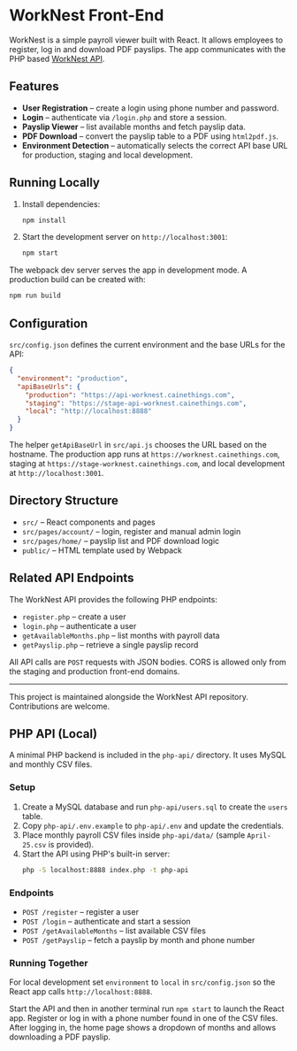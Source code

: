 # WorkNest Front-End

WorkNest is a simple payroll viewer built with React. It allows employees to register, log in and download PDF payslips. The app communicates with the PHP based [WorkNest API](https://github.com/cainethings/api-worknest).

## Features

- **User Registration** – create a login using phone number and password.
- **Login** – authenticate via `/login.php` and store a session.
- **Payslip Viewer** – list available months and fetch payslip data.
- **PDF Download** – convert the payslip table to a PDF using `html2pdf.js`.
- **Environment Detection** – automatically selects the correct API base URL for production, staging and local development.

## Running Locally

1. Install dependencies:
   ```bash
   npm install
   ```
2. Start the development server on `http://localhost:3001`:
   ```bash
   npm start
   ```

The webpack dev server serves the app in development mode. A production build can be created with:

```bash
npm run build
```

## Configuration

`src/config.json` defines the current environment and the base URLs for the API:

```json
{
  "environment": "production",
  "apiBaseUrls": {
    "production": "https://api-worknest.cainethings.com",
    "staging": "https://stage-api-worknest.cainethings.com",
    "local": "http://localhost:8888"
  }
}
```

The helper `getApiBaseUrl` in `src/api.js` chooses the URL based on the hostname. The production app runs at `https://worknest.cainethings.com`, staging at `https://stage-worknest.cainethings.com`, and local development at `http://localhost:3001`.

## Directory Structure

- `src/` – React components and pages
- `src/pages/account/` – login, register and manual admin login
- `src/pages/home/` – payslip list and PDF download logic
- `public/` – HTML template used by Webpack

## Related API Endpoints

The WorkNest API provides the following PHP endpoints:

- `register.php` – create a user
- `login.php` – authenticate a user
- `getAvailableMonths.php` – list months with payroll data
- `getPayslip.php` – retrieve a single payslip record

All API calls are `POST` requests with JSON bodies. CORS is allowed only from the staging and production front-end domains.

---

This project is maintained alongside the WorkNest API repository. Contributions are welcome.

## PHP API (Local)

A minimal PHP backend is included in the `php-api/` directory. It uses MySQL and monthly CSV files.

### Setup

1. Create a MySQL database and run `php-api/users.sql` to create the `users` table.
2. Copy `php-api/.env.example` to `php-api/.env` and update the credentials.
3. Place monthly payroll CSV files inside `php-api/data/` (sample `April-25.csv` is provided).
4. Start the API using PHP's built-in server:
   ```bash
   php -S localhost:8888 index.php -t php-api
   ```

### Endpoints

- `POST /register` – register a user
- `POST /login` – authenticate and start a session
- `POST /getAvailableMonths` – list available CSV files
- `POST /getPayslip` – fetch a payslip by month and phone number

### Running Together

For local development set `environment` to `local` in `src/config.json` so the React app calls `http://localhost:8888`.

Start the API and then in another terminal run `npm start` to launch the React app. Register or log in with a phone number found in one of the CSV files. After logging in, the home page shows a dropdown of months and allows downloading a PDF payslip.
